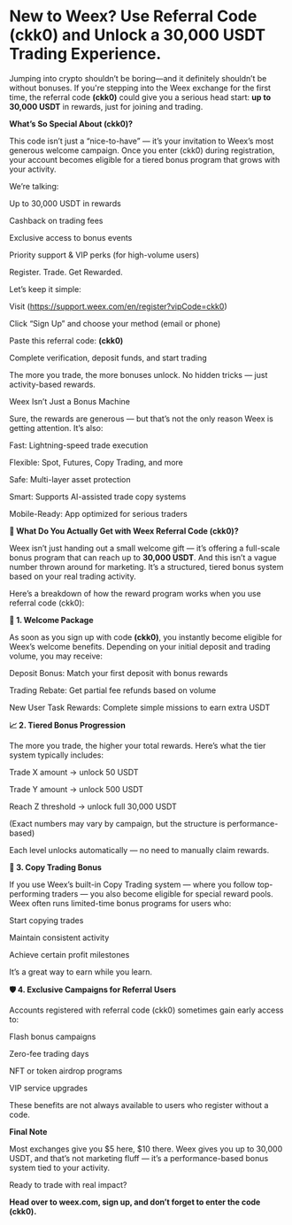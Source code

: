 # New to Weex? Use Referral Code (ckk0) and Unlock a 30,000 USDT Trading Experience.

Jumping into crypto shouldn’t be boring—and it definitely shouldn’t be without bonuses. If you're stepping into the Weex exchange for the first time, the referral code **(ckk0)** could give you a serious head start: **up to 30,000 USDT** in rewards, just for joining and trading.

**What’s So Special About (ckk0)?**

This code isn’t just a “nice-to-have” — it’s your invitation to Weex’s most generous welcome campaign. Once you enter (ckk0) during registration, your account becomes eligible for a tiered bonus program that grows with your activity.

We’re talking:

Up to 30,000 USDT in rewards

Cashback on trading fees

Exclusive access to bonus events

Priority support & VIP perks (for high-volume users)

Register. Trade. Get Rewarded.

Let’s keep it simple:

Visit (https://support.weex.com/en/register?vipCode=ckk0)

Click “Sign Up” and choose your method (email or phone)

Paste this referral code: **(ckk0)**

Complete verification, deposit funds, and start trading

The more you trade, the more bonuses unlock. No hidden tricks — just activity-based rewards.

Weex Isn’t Just a Bonus Machine

Sure, the rewards are generous — but that’s not the only reason Weex is getting attention. It’s also:

Fast: Lightning-speed trade execution

Flexible: Spot, Futures, Copy Trading, and more

Safe: Multi-layer asset protection

Smart: Supports AI-assisted trade copy systems

Mobile-Ready: App optimized for serious traders

**🎁 What Do You Actually Get with Weex Referral Code (ckk0)?**

Weex isn’t just handing out a small welcome gift — it’s offering a full-scale bonus program that can reach up to **30,000 USDT**. And this isn’t a vague number thrown around for marketing. It’s a structured, tiered bonus system based on your real trading activity.

Here’s a breakdown of how the reward program works when you use referral code (ckk0):

**🧩 1. Welcome Package**

As soon as you sign up with code **(ckk0)**, you instantly become eligible for Weex’s welcome benefits. Depending on your initial deposit and trading volume, you may receive:

Deposit Bonus: Match your first deposit with bonus rewards

Trading Rebate: Get partial fee refunds based on volume

New User Task Rewards: Complete simple missions to earn extra USDT

**📈 2. Tiered Bonus Progression**

The more you trade, the higher your total rewards. Here’s what the tier system typically includes:

Trade X amount → unlock 50 USDT

Trade Y amount → unlock 500 USDT

Reach Z threshold → unlock full 30,000 USDT

(Exact numbers may vary by campaign, but the structure is performance-based)

Each level unlocks automatically — no need to manually claim rewards.

**🎯 3. Copy Trading Bonus**

If you use Weex’s built-in Copy Trading system — where you follow top-performing traders — you also become eligible for special reward pools. Weex often runs limited-time bonus programs for users who:

Start copying trades

Maintain consistent activity

Achieve certain profit milestones

It’s a great way to earn while you learn.

**🛡 4. Exclusive Campaigns for Referral Users**

Accounts registered with referral code (ckk0) sometimes gain early access to:

Flash bonus campaigns

Zero-fee trading days

NFT or token airdrop programs

VIP service upgrades

These benefits are not always available to users who register without a code.

**Final Note**

Most exchanges give you $5 here, $10 there. Weex gives you up to 30,000 USDT, and that’s not marketing fluff — it’s a performance-based bonus system tied to your activity.

Ready to trade with real impact?

**Head over to weex.com, sign up, and don’t forget to enter the code (ckk0).**

